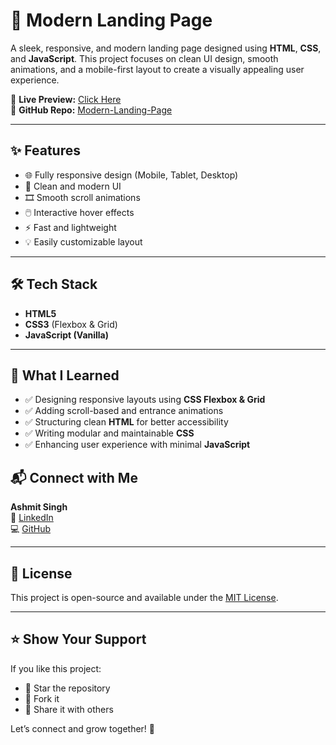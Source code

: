 # 🚀 Modern Landing Page

A sleek, responsive, and modern landing page designed using **HTML**, **CSS**, and **JavaScript**. This project focuses on clean UI design, smooth animations, and a mobile-first layout to create a visually appealing user experience.

🔗 **Live Preview:** [Click Here](https://ashmitsingh13.github.io/Modern-Landing-Page/)  
📂 **GitHub Repo:** [Modern-Landing-Page](https://github.com/ashmitsingh13/Modern-Landing-Page)

---

## ✨ Features

- 🌐 Fully responsive design (Mobile, Tablet, Desktop)
- 🎨 Clean and modern UI
- 🎞️ Smooth scroll animations
- 🖱️ Interactive hover effects
- ⚡ Fast and lightweight
- 💡 Easily customizable layout

---

## 🛠️ Tech Stack

- **HTML5**
- **CSS3** (Flexbox & Grid)
- **JavaScript (Vanilla)**

---
## 🧠 What I Learned

- ✅ Designing responsive layouts using **CSS Flexbox & Grid**
- ✅ Adding scroll-based and entrance animations
- ✅ Structuring clean **HTML** for better accessibility
- ✅ Writing modular and maintainable **CSS**
- ✅ Enhancing user experience with minimal **JavaScript**
## 📬 Connect with Me

**Ashmit Singh**  
🔗 [LinkedIn](https://www.linkedin.com/in/ashmitsingh13)  
💻 [GitHub](https://github.com/ashmitsingh13)

---

## 📄 License

This project is open-source and available under the [MIT License](LICENSE).

---

## ⭐ Show Your Support

If you like this project:

- 🌟 Star the repository  
- 🍴 Fork it  
- 📢 Share it with others  

Let’s connect and grow together! 🚀

